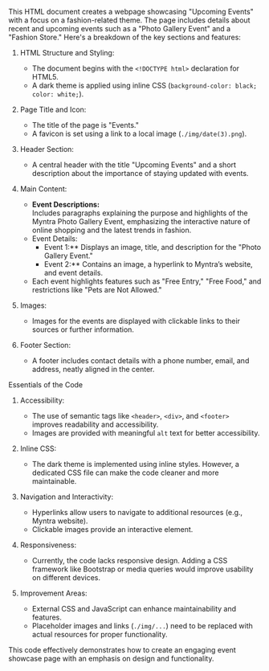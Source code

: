 

This HTML document creates a webpage showcasing "Upcoming Events" with a focus on a fashion-related theme. The page includes details about recent and upcoming events such as a "Photo Gallery Event" and a "Fashion Store." Here's a breakdown of the key sections and features:

1. HTML Structure and Styling:
   - The document begins with the `<!DOCTYPE html>` declaration for HTML5.
   - A dark theme is applied using inline CSS (`background-color: black; color: white;`).

2. Page Title and Icon:
   - The title of the page is "Events."
   - A favicon is set using a link to a local image (`./img/date(3).png`).

3. Header Section:
   - A central header with the title "Upcoming Events" and a short description about the importance of staying updated with events.

4. Main Content:
   - **Event Descriptions:**  
     Includes paragraphs explaining the purpose and highlights of the Myntra Photo Gallery Event, emphasizing the interactive nature of online shopping and the latest trends in fashion.
   - Event Details:
     - Event 1:** Displays an image, title, and description for the "Photo Gallery Event."
     - Event 2:** Contains an image, a hyperlink to Myntra’s website, and event details.
   - Each event highlights features such as "Free Entry," "Free Food," and restrictions like "Pets are Not Allowed."

5. Images:
   - Images for the events are displayed with clickable links to their sources or further information.

6. Footer Section:
   - A footer includes contact details with a phone number, email, and address, neatly aligned in the center.

Essentials of the Code

1. Accessibility:
   - The use of semantic tags like `<header>`, `<div>`, and `<footer>` improves readability and accessibility.
   - Images are provided with meaningful `alt` text for better accessibility.

2. Inline CSS:
   - The dark theme is implemented using inline styles. However, a dedicated CSS file can make the code cleaner and more maintainable.

3. Navigation and Interactivity:
   - Hyperlinks allow users to navigate to additional resources (e.g., Myntra website).
   - Clickable images provide an interactive element.

4. Responsiveness:
   - Currently, the code lacks responsive design. Adding a CSS framework like Bootstrap or media queries would improve usability on different devices.

5. Improvement Areas:
   - External CSS and JavaScript can enhance maintainability and features.
   - Placeholder images and links (`./img/...`) need to be replaced with actual resources for proper functionality.

This code effectively demonstrates how to create an engaging event showcase page with an emphasis on design and functionality.
